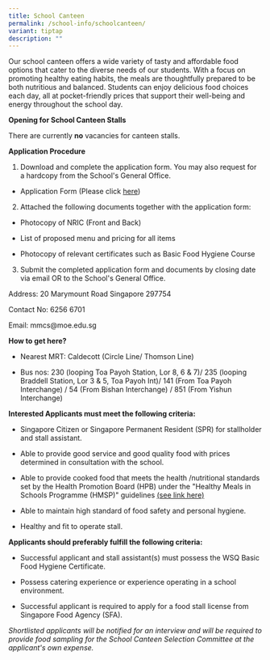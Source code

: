 ```yaml
---
title: School Canteen
permalink: /school-info/schoolcanteen/
variant: tiptap
description: ""
---
```

<p>Our school canteen offers a wide variety of tasty and affordable food
options that cater to the diverse needs of our students. With a focus on
promoting healthy eating habits, the meals are thoughtfully prepared to
be both nutritious and balanced. Students can enjoy delicious food choices
each day, all at pocket-friendly prices that support their well-being and
energy throughout the school day.</p>
<p></p>
<p></p>
<p><strong>Opening for School Canteen Stalls</strong>
</p>
<p>There are currently <strong>no</strong> vacancies for canteen stalls.</p>
<p></p>
<p><strong>Application Procedure</strong>
</p>
<ol data-tight="true" class="tight">
<li>
<p>Download and complete the application form. You may also request for a
hardcopy from the School's General Office.</p>
</li>
</ol>
<ul data-tight="true" class="tight">
<li>
<p>Application Form (Please click <a href="https://schadmsvc.moe.gov.sg/files/appexistingsch.pdf" rel="noopener noreferrer nofollow" target="_blank">here</a>)</p>
</li>
</ul>
<ol start="2" data-tight="true" class="tight">
<li>
<p>Attached the following documents together with the application form:</p>
</li>
</ol>
<ul data-tight="true" class="tight">
<li>
<p>Photocopy of NRIC (Front and Back)</p>
</li>
<li>
<p>List of proposed menu and pricing for all items</p>
</li>
<li>
<p>Photocopy of relevant certificates such as Basic Food Hygiene Course</p>
</li>
</ul>
<ol start="3" data-tight="true" class="tight">
<li>
<p>Submit the completed application form and documents by closing date via
email OR to the School's General Office.</p>
</li>
</ol>
<p>Address: 20 Marymount Road Singapore 297754</p>
<p>Contact No: 6256 6701</p>
<p>Email: <a rel="noopener noreferrer nofollow" target="_blank">mmcs@moe.edu.sg</a>
</p>
<p></p>
<p><strong>How to get here?&nbsp;</strong>
</p>
<ul data-tight="true" class="tight">
<li>
<p>Nearest MRT: Caldecott (Circle Line/ Thomson Line)</p>
</li>
<li>
<p>Bus nos: 230 (looping Toa Payoh Station, Lor 8, 6 &amp; 7)/ 235 (looping
Braddell Station, Lor 3 &amp; 5, Toa Payoh Int)/ 141 (From Toa Payoh Interchange)
/ 54 (From Bishan Interchange) / 851 (From Yishun Interchange)</p>
<p></p>
</li>
</ul>
<p><strong>Interested Applicants must meet the following criteria:</strong>
</p>
<ul data-tight="true" class="tight">
<li>
<p>Singapore Citizen or Singapore Permanent Resident (SPR) for stallholder
and stall assistant.</p>
</li>
<li>
<p>Able to provide good service and good quality food with prices determined
in consultation with the school.</p>
</li>
<li>
<p>Able to provide cooked food that meets the health /nutritional standards
set by the Health Promotion Board (HPB) under the "Healthy Meals in Schools
Programme (HMSP)" guidelines <a href="https://www.hpb.gov.sg/schools/school-programmes/healthy-meals-in-schools-programme" rel="noopener noreferrer nofollow" target="_blank">(see link here)</a>
</p>
</li>
<li>
<p>Able to maintain high standard of food safety and personal hygiene.</p>
</li>
<li>
<p>Healthy and fit to operate stall.</p>
</li>
</ul>
<p><strong>Applicants should preferably fulfill the following criteria:</strong>
</p>
<ul data-tight="true" class="tight">
<li>
<p>Successful applicant and stall assistant(s) must possess the WSQ Basic
Food Hygiene Certificate.</p>
</li>
<li>
<p>Possess catering experience or experience operating in a school environment.</p>
</li>
<li>
<p>Successful applicant is required to apply for a food stall license from
Singapore Food Agency (SFA).</p>
</li>
</ul>
<p></p>
<p><em>Shortlisted applicants will be notified for an interview and will be required to provide food sampling for the School Canteen Selection Committee at the applicant's own expense.</em>
</p>